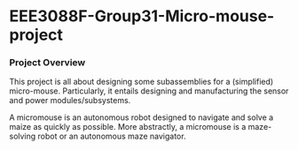 # EEE3088F-Group31-Micro-mouse-project

### Project Overview
This project is all about designing some subassemblies for a (simplified) micro-mouse. Particularly, it entails designing and manufacturing the sensor and power modules/subsystems.

A micromouse is an autonomous robot designed to navigate and solve a maize as quickly as possible. More abstractly, a micromouse is a maze-solving robot or an autonomous maze navigator.
